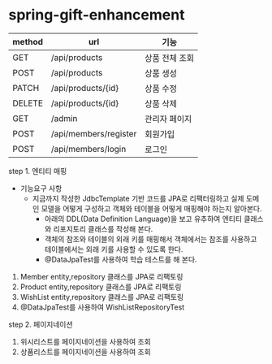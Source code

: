# spring-gift-enhancement

| method | url                   | 기능       |
|--------|-----------------------|----------|
| GET    | /api/products         | 상품 전체 조회 |
| POST   | /api/products         | 상품 생성    |
| PATCH  | /api/products/{id}    | 상품 수정    |
| DELETE | /api/products/{id}    | 상품 삭제    |
| GET    | /admin                | 관리자 페이지  |
| POST   | /api/members/register | 회원가입     |
| POST   | /api/members/login    | 로그인      |

step 1. 엔티티 매핑

- 기능요구 사항
  + 지금까지 작성한 JdbcTemplate 기반 코드를 JPA로 리팩터링하고 실제 도메인 모델을 어떻게 구성하고 객체와 테이블을 어떻게 매핑해야 하는지 알아본다.
    - 아래의 DDL(Data Definition Language)을 보고 유추하여 엔티티 클래스와 리포지토리 클래스를 작성해 본다.
    - 객체의 참조와 테이블의 외래 키를 매핑해서 객체에서는 참조를 사용하고 테이블에서는 외래 키를 사용할 수 있도록 한다.
    - @DataJpaTest를 사용하여 학습 테스트를 해 본다.

1. Member entity,repository 클래스를 JPA로 리팩토링
2. Product entity,repository 클래스를 JPA로 리팩토링
3. WishList entity,repository 클래스를 JPA로 리팩토링
4. @DataJpaTest를 사용하여 WishListRepositoryTest

step 2. 페이지네이션

1. 위시리스트를 페이지네이션을 사용하여 조회
2. 상품리스트를 페이지네이션을 사용하여 조회
